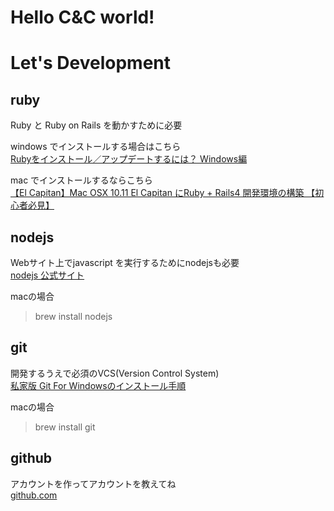 # Hello C&C world!

# Let's Development
## ruby
Ruby と Ruby on Rails を動かすために必要

windows でインストールする場合はこちら  
[Rubyをインストール／アップデートするには？ Windows編](http://www.buildinsider.net/language/rubytips/0004)

mac でインストールするならこちら  
[【El Capitan】Mac OSX 10.11 El Capitan にRuby + Rails4 開発環境の構築 【初心者必見】](http://qiita.com/keneo/items/1772adc2ebbde229fb71)

## nodejs
Webサイト上でjavascript を実行するためにnodejsも必要  
[nodejs 公式サイト](https://nodejs.org/en/download/)

macの場合
> brew install nodejs

## git
開発するうえで必須のVCS(Version Control System)  
[私家版 Git For Windowsのインストール手順](http://opcdiary.net/?page_id=27065)

macの場合
> brew install git

## github
アカウントを作ってアカウントを教えてね  
[github.com](https://github.com)
